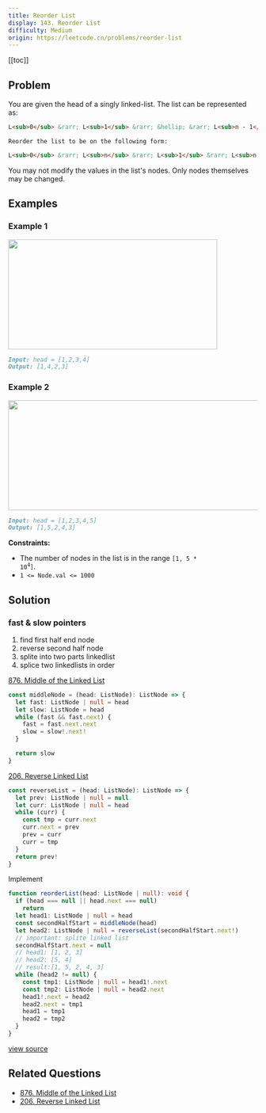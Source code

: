 ```yaml
---
title: Reorder List
display: 143. Reorder List
difficulty: Medium
origin: https://leetcode.cn/problems/reorder-list
---
```


[[toc]]

## Problem

You are given the head of a singly linked-list. The list can be represented as:

```md
L<sub>0</sub> &rarr; L<sub>1</sub> &rarr; &hellip; &rarr; L<sub>n - 1</sub> &rarr; L<sub>n</sub>
```

`Reorder the list to be on the following form:`

```md
L<sub>0</sub> &rarr; L<sub>n</sub> &rarr; L<sub>1</sub> &rarr; L<sub>n - 1</sub> &rarr; L<sub>2</sub> &rarr; L<sub>n - 2</sub> &rarr; &hellip;
```

You may not modify the values in the list's nodes. Only nodes themselves may be changed.

## Examples

### Example 1

<img alt="" src="https://assets.leetcode.com/uploads/2021/03/04/reorder1linked-list.jpg" style="width: 422px; height: 222px;" />

```md
Input: head = [1,2,3,4]
Output: [1,4,2,3]
```

### Example 2

<img alt="" src="https://assets.leetcode.com/uploads/2021/03/09/reorder2-linked-list.jpg" style="width: 542px; height: 222px;" />

```md
Input: head = [1,2,3,4,5]
Output: [1,5,2,4,3]
```

**Constraints:**

- The number of nodes in the list is in the range <code>[1, 5 * 10<sup>4</sup>]</code>.
- `1 <= Node.val <= 1000`

## Solution

### fast & slow pointers

1. find first half end node
2. reverse second half node
3. splite into two parts linkedlist
4. splice two linkedlists in order

[876. Middle of the Linked List](/structures/linked-list/876)

```ts
const middleNode = (head: ListNode): ListNode => {
  let fast: ListNode | null = head
  let slow: ListNode = head
  while (fast && fast.next) {
    fast = fast.next.next
    slow = slow!.next!
  }

  return slow
}
```

[206. Reverse Linked List](/structures/linked-list/206)

```ts
const reverseList = (head: ListNode): ListNode => {
  let prev: ListNode | null = null
  let curr: ListNode | null = head
  while (curr) {
    const tmp = curr.next
    curr.next = prev
    prev = curr
    curr = tmp
  }
  return prev!
}
```

Implement

```ts
function reorderList(head: ListNode | null): void {
  if (head === null || head.next === null)
    return
  let head1: ListNode | null = head
  const secondHalfStart = middleNode(head)
  let head2: ListNode | null = reverseList(secondHalfStart.next!)
  // important: splite linked list
  secondHalfStart.next = null
  // head1: [1, 2, 3]
  // head2: [5, 4]
  // result:[1, 5, 2, 4, 3]
  while (head2 != null) {
    const tmp1: ListNode | null = head1!.next
    const tmp2: ListNode | null = head2.next
    head1!.next = head2
    head2.next = tmp1
    head1 = tmp1
    head2 = tmp2
  }
}
```

[view source](https://leetcode.cn/problems/reorder-list)

## Related Questions

- [876. Middle of the Linked List](/structures/linked-list/876)
- [206. Reverse Linked List](/structures/linked-list/206)
